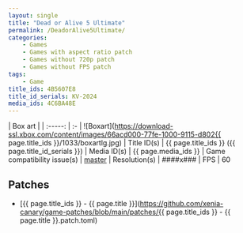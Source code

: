 ```yaml
---
layout: single
title: "Dead or Alive 5 Ultimate"
permalink: /DeadorAlive5Ultimate/
categories:
    - Games
    - Games with aspect ratio patch
    - Games without 720p patch
    - Games without FPS patch
tags:
    - Game
title_ids: 4B5607E8
title_id_serials: KV-2024
media_ids: 4C6BA48E
---
```


| Box art                     |
| :-----:                     | :-
| ![Boxart](https://download-ssl.xbox.com/content/images/66acd000-77fe-1000-9115-d802{{ page.title_ids }}/1033/boxartlg.jpg)
| Title ID(s)                 | {{ page.title_ids }} ({{ page.title_id_serials }})
| Media ID(s)                 | {{ page.media_ids }}
| Game compatibility issue(s) | [master](https://github.com/xenia-project/game-compatibility/issues/1303)
| Resolution(s)               | ####x###
| FPS                         | 60

## Patches
* [{{ page.title_ids }} - {{ page.title }}](https://github.com/xenia-canary/game-patches/blob/main/patches/{{ page.title_ids }} - {{ page.title }}.patch.toml)
